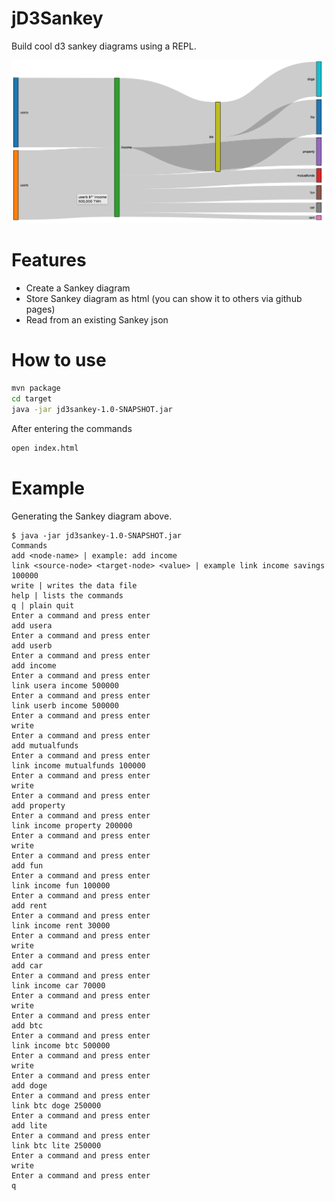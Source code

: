 # jD3Sankey

Build cool d3 sankey diagrams using a REPL.

![Alt text](https://raw.githubusercontent.com/prathik/jd3sankey/master/ss.png?raw=true "Optional Title")

# Features

* Create a Sankey diagram
* Store Sankey diagram as html (you can show it to others via github pages)
* Read from an existing Sankey json

# How to use

```bash
mvn package
cd target
java -jar jd3sankey-1.0-SNAPSHOT.jar
```

After entering the commands

```bash
open index.html
```

# Example

Generating the Sankey diagram above.

```
$ java -jar jd3sankey-1.0-SNAPSHOT.jar                              
Commands
add <node-name> | example: add income
link <source-node> <target-node> <value> | example link income savings 100000
write | writes the data file
help | lists the commands
q | plain quit
Enter a command and press enter
add usera
Enter a command and press enter
add userb
Enter a command and press enter
add income
Enter a command and press enter
link usera income 500000
Enter a command and press enter
link userb income 500000
Enter a command and press enter
write
Enter a command and press enter
add mutualfunds
Enter a command and press enter
link income mutualfunds 100000
Enter a command and press enter
write
Enter a command and press enter
add property
Enter a command and press enter
link income property 200000
Enter a command and press enter
write
Enter a command and press enter
add fun
Enter a command and press enter
link income fun 100000
Enter a command and press enter
add rent
Enter a command and press enter
link income rent 30000
Enter a command and press enter
write
Enter a command and press enter
add car
Enter a command and press enter
link income car 70000
Enter a command and press enter
write
Enter a command and press enter
add btc
Enter a command and press enter
link income btc 500000
Enter a command and press enter
write
Enter a command and press enter
add doge
Enter a command and press enter
link btc doge 250000
Enter a command and press enter
add lite
Enter a command and press enter
link btc lite 250000
Enter a command and press enter
write
Enter a command and press enter
q
```
